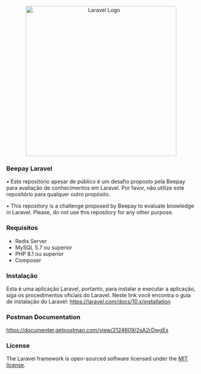 <p align="center">
<img src="https://raw.githubusercontent.com/laravel/art/master/logo-lockup/5%20SVG/2%20CMYK/1%20Full%20Color/laravel-logolockup-cmyk-red.svg" width="400" alt="Laravel Logo">
</p>

### Beepay Laravel

• Este repositório apesar de público é um desafio proposto pela Beepay para avaliação de conhecimentos em Laravel. Por favor, não utilize este repositório para qualquer outro propósito.

• This repository is a challenge proposed by Beepay to evaluate knowledge in Laravel. Please, do not use this repository for any other purpose.

### Requisitos

- Redis Server
- MySQL 5.7 ou superior
- PHP 8.1 ou superior
- Composer

### Instalação

Esta é uma aplicação Laravel, portanto, para instalar e executar a aplicação, siga os procedimentos oficiais do Laravel. Neste link você encontra o guia de instalação do Laravel: https://laravel.com/docs/10.x/installation

### Postman Documentation
https://documenter.getpostman.com/view/2124609/2sA2rDwgEx

### License

The Laravel framework is open-sourced software licensed under the [MIT license](https://opensource.org/licenses/MIT).
